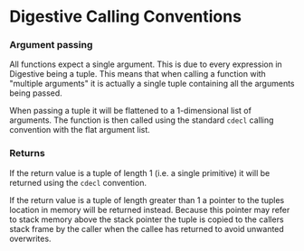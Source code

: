 # Digestive Calling Conventions

### Argument passing
All functions expect a single argument. This is due to every expression in Digestive being a tuple. This means that when calling a function with "multiple arguments" it is actually a single tuple containing all the arguments being passed.


When passing a tuple it will be flattened to a 1-dimensional list of arguments. The function is then called using the standard `cdecl` calling convention with the flat argument list.

### Returns
If the return value is a tuple of length 1 (i.e. a single primitive) it will be returned using the `cdecl` convention. 

If the return value is a tuple of length greater than 1 a pointer to the tuples location in memory will be returned instead. Because this pointer may refer to stack memory above the stack pointer the tuple is copied to the callers stack frame by the caller when the callee has returned to avoid unwanted overwrites.
